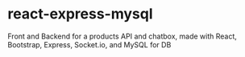 # react-express-mysql
Front and Backend for a products API and chatbox, made with React, Bootstrap, Express, Socket.io, and MySQL for DB
